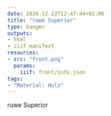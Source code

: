 ```yaml
---
date: 2026-12-22T12:47:44+02:00
title: "ruwe Superior"
type: hanger
outputs:
- html
- iiif-manifest
resources:
- src: "front.png"
  params:
    iiif: front/info.json
tags:
- "Material: Holz"
---
```

ruwe
Superior
